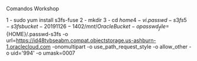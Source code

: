 <h>Comandos Workshop</h>


1 - sudo yum install s3fs-fuse
2 - mkdir <your DIR>
3 - cd ${home}
4 - vi .passwd-s3fs
5 - s3fs bucket-20191126-1402 /mnt/OracleBucket -o passwd_file=${HOME}/.passwd-s3fs -o url=https://id48tvbseabm.compat.objectstorage.us-ashburn-1.oraclecloud.com  -onomultipart -o use_path_request_style -o allow_other -o uid='994' -o umask=0007
